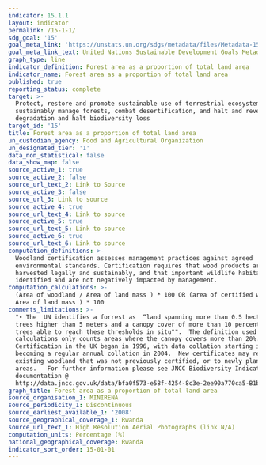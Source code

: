 ```yaml
---
indicator: 15.1.1
layout: indicator
permalink: /15-1-1/
sdg_goal: '15'
goal_meta_link: 'https://unstats.un.org/sdgs/metadata/files/Metadata-15-01-01.pdf'
goal_meta_link_text: United Nations Sustainable Development Goals Metadata (PDF 379 KB)
graph_type: line
indicator_definition: Forest area as a proportion of total land area
indicator_name: Forest area as a proportion of total land area
published: true
reporting_status: complete
target: >-
  Protect, restore and promote sustainable use of terrestrial ecosystems,
  sustainably manage forests, combat desertification, and halt and reverse land
  degradation and halt biodiversity loss
target_id: '15'
title: Forest area as a proportion of total land area
un_custodian_agency: Food and Agricultural Organization
un_designated_tier: '1'
data_non_statistical: false
data_show_map: false
source_active_1: true
source_active_2: false
source_url_text_2: Link to Source
source_active_3: false
source_url_3: Link to source
source_active_4: true
source_url_text_4: Link to source
source_active_5: true
source_url_text_5: Link to source
source_active_6: true
source_url_text_6: Link to source
computation_definitions: >-
  Woodland certification assesses management practices against agreed
  environmental standards. Certification requires that wood products are
  harvested legally and sustainably, and that important wildlife habitats are
  identified and are not negatively impacted by management.
computation_calculations: >-
  (Area of woodland / Area of land mass ) * 100 OR (area of certified woodland /
  Area of land mass ) * 100
comments_limitations: >-
  "∙ The  UN identifies a forrest as  “land spanning more than 0.5 hectares with
  trees higher than 5 meters and a canopy cover of more than 10 percent, or
  trees able to reach these thresholds in situ"".  The definition used in th UK
  calculations only counts areas where the canopy covers more than 20%. ∙
  Certification in the UK began in 1996, with data collation starting in 2001,
  becoming a regular annual collation in 2004.  New certificates may relate to
  existing woodland that was not previously certified, or to newly planted
  areas.   For further information please see JNCC Biodiversity Indicator
  documentation @
  http://data.jncc.gov.uk/data/bfa0f573-e58f-4254-8c3e-2ee90a770ca5-B1b-Area-of-forestry-land-certified-as-sustainably-managed.docx"
graph_title: Forest area as a proportion of total land area
source_organisation_1: MINIRENA
source_periodicity_1: Discontinuous
source_earliest_available_1: '2008'
source_geographical_coverage_1: Rwanda
source_url_text_1: High Resolution Aerial Photographs (link N/A)
computation_units: Percentage (%)
national_geographical_coverage: Rwanda
indicator_sort_order: 15-01-01
---
```

